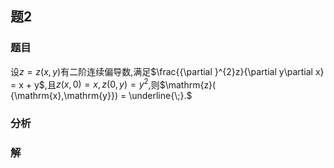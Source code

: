 ## 题2
### 题目
设$z = z( {x, y})$有二阶连续偏导数,满足$\frac{{\partial }^{2}z}{\partial y\partial x} = x + y$,且$z( {x,0})  = x, z( {0, y})  = {y}^{2}$,则$\mathrm{z}( {\mathrm{x},\mathrm{y}})  = \underline{\;}.$
### 分析

### 解